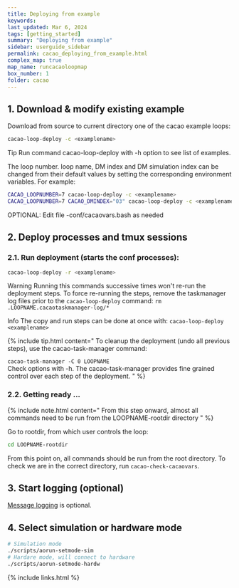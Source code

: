 ```yaml
---
title: Deploying from example
keywords: 
last_updated: Mar 6, 2024
tags: [getting_started]
summary: "Deploying from example"
sidebar: userguide_sidebar
permalink: cacao_deploying_from_example.html
complex_map: true
map_name: runcacaoloopmap
box_number: 1
folder: cacao
---
```



## 1. Download & modify existing example

Download from source to current directory one of the cacao example loops:
```bash
cacao-loop-deploy -c <examplename>
```
<span class="label label-info">Tip</span> Run command cacao-loop-deploy with -h option to see list of examples.


The loop number. loop name, DM index and DM simulation index can be changed from their default values by setting the corresponding environment variables. For example:

```bash
CACAO_LOOPNUMBER=7 cacao-loop-deploy -c <examplename>
CACAO_LOOPNUMBER=7 CACAO_DMINDEX="03" cacao-loop-deploy -c <examplename>
```

OPTIONAL: Edit file <examplename>-conf/cacaovars.bash as needed


## 2. Deploy processes and tmux sessions

### 2.1. Run deployment (starts the conf processes):

```bash
cacao-loop-deploy -r <examplename>
```

<span class="label label-warning">Warning</span> Running this commands successive times won't re-run the deployment steps. To force re-running the steps, remove the taskmanager log files prior to the `cacao-loop-deploy` command: `rm .LOOPNAME.cacaotaskmanager-log/*`

<span class="label label-info">Info</span> The copy and run steps can be done at once with: `cacao-loop-deploy <examplename>`

{% include tip.html content="
To cleanup the deployment (undo all previous steps), use the cacao-task-manager command:<br>
<code>
cacao-task-manager -C 0 LOOPNAME
</code>
<br>
Check options with -h. The cacao-task-manager provides fine grained control over each step of the deployment.
" %}


### 2.2. Getting ready ...

{% include note.html content="
From this step onward, almost all commands need to be run from the LOOPNAME-rootdir directory
" %}

Go to rootdir, from which user controls the loop:
```bash
cd LOOPNAME-rootdir
```

From this point on, all commands should be run from the root directory. To check we are in the correct directory, run `cacao-check-cacaovars`.


## 3. Start logging (optional)

[Message logging](cacao_message_logging.html) is optional. 


## 4. Select simulation or hardware mode

```bash
# Simulation mode
./scripts/aorun-setmode-sim
# Hardare mode, will connect to hardware
./scripts/aorun-setmode-hardw
```


{% include links.html %}
